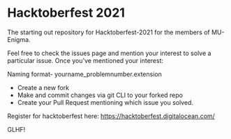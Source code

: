 # Hacktoberfest 2021

The starting out repository for Hacktoberfest-2021 for the members of MU-Enigma.

Feel free to check the issues page and mention your interest to solve a particular issue. Once you've mentioned your interest:

Naming format- yourname_problemnumber.extension
- Create a new fork
- Make and commit changes via git CLI to your forked repo
- Create your Pull Request mentioning which issue you solved.

Register for hacktoberfest here:
https://hacktoberfest.digitalocean.com/

GLHF!
